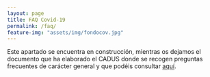 ```yaml
---
layout: page
title: FAQ Covid-19
permalink: /faq/
feature-img: "assets/img/fondocov.jpg"
---
```


Este apartado se encuentra en construcción, mientras os dejamos el documento que ha elaborado el CADUS donde se recogen preguntas frecuentes de carácter general y que podéis consultar [aquí](http://www.cadus.us.es/Documents/General/Preguntas-y-Respuestas-sobre-la-Universidad-durante-el-COVID-19.pdf).

